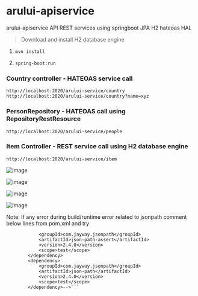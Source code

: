 # arului-apiservice
arului-apiservice API REST services using springboot JPA H2 hateoas HAL

<blockquote>Download and install H2 database engine</blockquote>


1. ```mvn install```

2. ```spring-boot:run```

<h3>Country controller - HATEOAS service call</h3>

```http://localhost:2020/arului-service/country```
```http://localhost:2020/arului-service/country?name=xyz```

<h3>PersonRepository - HATEOAS call using RepositoryRestResource</h3>

```http://localhost:2020/arului-service/people```

<h3>Item Controller - REST service call using H2 database engine</h3>

```http://localhost:2020/arului-service/item```

![image](https://user-images.githubusercontent.com/56085499/86805428-c6f3f100-c06f-11ea-9c26-0f7b929839cc.png)

![image](https://user-images.githubusercontent.com/56085499/86805652-fb67ad00-c06f-11ea-89f6-248e1535bcee.png)

![image](https://user-images.githubusercontent.com/56085499/86805841-2fdb6900-c070-11ea-9b3a-d8fd2656c68c.png)

![image](https://user-images.githubusercontent.com/56085499/86806040-631df800-c070-11ea-9e5d-6edd31c5d02f.png)

Note:
If any error during build/runtime error related to jsonpath comment below lines from pom.xml and try

```<!--<dependency>
			<groupId>com.jayway.jsonpath</groupId>
			<artifactId>json-path-assert</artifactId>
			<version>2.4.0</version>
			<scope>test</scope>
		</dependency>
		<dependency>
			<groupId>com.jayway.jsonpath</groupId>
			<artifactId>json-path</artifactId>
			<version>2.4.0</version>
			<scope>test</scope>
		</dependency>-->```
